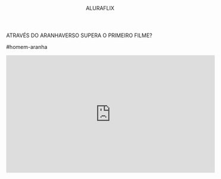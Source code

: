 
<body>
<header>ALURAFLIX</header>
<hl>ATRAVÉS DO ARANHAVERSO SUPERA O PRIMEIRO FILME?</hl>
<p> #homem-aranha</p>
<iframe width="560" height="315" src="https://www.youtube.com/embed/gt faELEg2Q?si=c93nZtOLDTNYue04" title="Youtube video player" frameborder="0" allow="acellerometer;
autoplay; clipboard-write; encrypted-media; gyroscope; picture-in-picture; web-share" referrerpolicy="strict-origin-when-cross-origin" allowfullscreen></iframe>
</body>

